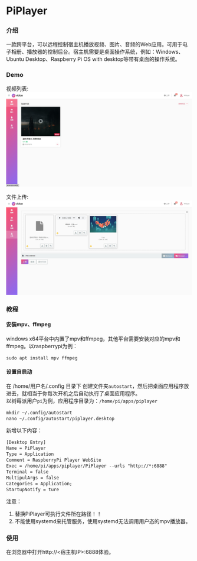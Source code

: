 # PiPlayer

### 介绍
一款跨平台，可以远程控制宿主机播放视频、图片、音频的Web应用。可用于电子相册、播放器的控制后台。宿主机需要是桌面操作系统，例如：Windows、Ubuntu Desktop、Raspberry Pi OS with desktop等带有桌面的操作系统。

### Demo
视频列表:  
![](https://raw.githubusercontent.com/withsalt/PiPlayer/main/docs/images/video.png)

文件上传:  
![](https://raw.githubusercontent.com/withsalt/PiPlayer/main/docs/images/upload.png)

### 教程
#### 安装mpv、ffmpeg
windows x64平台中内置了mpv和ffmpeg，其他平台需要安装对应的mpv和ffmpeg。以raspberrypi为例：  
```shell
sudo apt install mpv ffmpeg
```

#### 设置自启动
在 /home/用户名/.config 目录下 创建文件夹`autostart`，然后把桌面应用程序放进去，就相当于你每次开机之后自动执行了桌面应用程序。  
以树莓派用户`pi`为例，应用程序目录为：`/home/pi/apps/piplayer`  
```shell
mkdir ~/.config/autostart
nano ~/.config/autostart/piplayer.desktop
```

新增以下内容：
```shell
[Desktop Entry]
Name = PiPlayer
Type = Application
Comment = RaspberryPi Player WebSite
Exec = /home/pi/apps/piplayer/PiPlayer --urls "http://*:6888"
Terminal = false
MultipulArgs = false
Categories = Application;
StartupNotify = ture
```
注意：
1. 替换PiPlayer可执行文件所在路径！！
2. 不能使用systemd来托管服务，使用systemd无法调用用户态的mpv播放器。

### 使用
在浏览器中打开http://<宿主机IP>:6888体验。  
